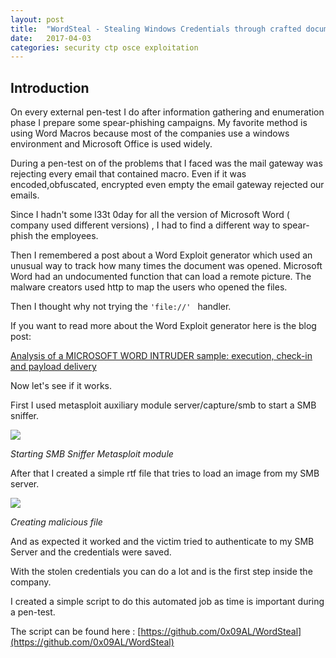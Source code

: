 ```yaml
---
layout: post
title:  "WordSteal - Stealing Windows Credentials through crafted document"
date:   2017-04-03
categories: security ctp osce exploitation
---
```


## Introduction

On every external pen-test I do after information gathering and enumeration phase I prepare some spear-phishing campaigns. My favorite method is using Word Macros because most of the companies use a windows environment and Microsoft Office is used widely.



During a pen-test on of the problems that I faced was the mail gateway was rejecting every email that contained macro. Even if it was encoded,obfuscated, encrypted even empty the email gateway rejected our emails. 


Since I hadn't some l33t 0day for all the version of Microsoft Word ( company used different versions) ,  I had to find a different way to spear-phish the employees.



Then I remembered a post about a Word Exploit generator which used an unusual way to track how many times the document was opened. Microsoft Word had an undocumented function that can load a remote picture. The malware creators used http to map the users who opened the files.


Then I thought why not trying the  ```'file://' ``` handler.


If you want to read more about the Word Exploit generator here is the blog post:

[Analysis of a MICROSOFT WORD INTRUDER sample: execution, check-in and payload delivery]([http://blog.0x3a.com/post/117760824504/analysis-of-a-microsoft-word-intruder-sample] )


Now let's see if it works.


First I used metasploit auxiliary module server/capture/smb to start a SMB sniffer.


![](https://4.bp.blogspot.com/-SNp2qea-fMk/WOIgXnWxXqI/AAAAAAAAAPY/vPE3JpFVj0wijy0CfVgfHwfq3Oj5KimWQCLcB/s320/Selection_052.png)


*Starting SMB Sniffer Metasploit module*


After that I created a simple rtf file that tries to load an image from my SMB server.

![](https://2.bp.blogspot.com/-eczaTnV0ZWU/WOIhIJBCBZI/AAAAAAAAAPg/LfWsyEvK_Ic7kFhGk70rKgikUUDXW5Y6QCLcB/s640/Selection_053.png)


*Creating malicious file*


And as expected it worked and the victim tried to authenticate to my SMB Server and the credentials were saved.


With the stolen credentials you can do a lot and is the first step inside the company.


I created a simple script to do this automated job as time is important during a pen-test. 


The script can be found here : [https://github.com/0x09AL/WordSteal](https://github.com/0x09AL/WordSteal)

